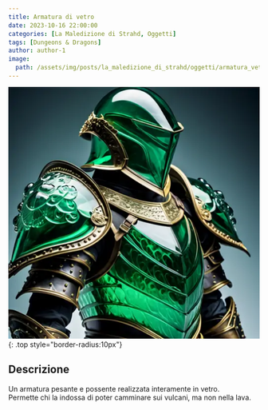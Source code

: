 ```yaml
---
title: Armatura di vetro
date: 2023-10-16 22:00:00
categories: [La Maledizione di Strahd, Oggetti]
tags: [Dungeons & Dragons]
author: author-1
image:
  path: /assets/img/posts/la_maledizione_di_strahd/oggetti/armatura_vetro.webp
---
```


![Desktop View](/assets/img/posts/la_maledizione_di_strahd/oggetti/armatura_vetro.webp){: .top style="border-radius:10px"}

## Descrizione

Un armatura pesante e possente realizzata interamente in vetro.  
Permette chi la indossa di poter camminare sui vulcani, ma non nella lava.